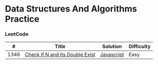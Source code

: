 
Data Structures And Algorithms Practice
========

### LeetCode

| # | Title | Solution | Difficulty |
|---| ----- | -------- | ---------- |
|1346|[Check If N and Its Double Exist](https://leetcode.com/problems/check-if-n-and-its-double-exist/) | [Javascript](./javascript/arrays/checkIfExist.js)|Easy|
